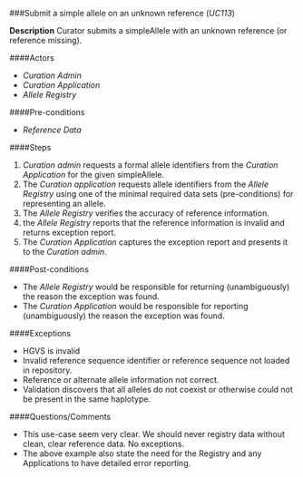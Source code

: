 ###Submit a simple allele on an unknown reference (*UC113*)

**Description**
Curator submits a simpleAllele with an unknown reference (or reference missing).

####Actors
- *Curation Admin*
- *Curation Application*
- *Allele Registry*

####Pre-conditions
- *Reference Data*

####Steps
1. *Curation admin* requests a formal allele identifiers from the *Curation Application* for the given simpleAllele.
2. The *Curation application* requests allele identifiers from the *Allele Registry* using one of the minimal required data sets (pre-conditions) for representing an allele.
3. The *Allele Registry* verifies the accuracy of reference information.
4. the *Allele Registry* reports that the reference information is invalid and returns exception report.
5. The *Curation Application* captures the exception report and presents it to the *Curation admin*.

####Post-conditions
- The *Allele Registry* would be responsible for returning (unambiguously) the reason the exception was found.
- The *Curation Application* would be responsible for reporting (unambiguously) the reason the exception was found.

####Exceptions
- HGVS is invalid
- Invalid reference sequence identifier or reference sequence not loaded in repository.
- Reference or alternate allele information not correct.
- Validation discovers that all alleles do not coexist or otherwise could not be present in the same haplotype.

####Questions/Comments
- This use-case seem very clear.  We should never registry data without clean, clear reference data. No exceptions.
- The above example also state the need for the Registry and any Applications to have detailed error reporting.

